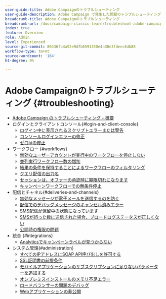 ```yaml
---
user-guide-title: Adobe Campaignのトラブルシューティング
user-guide-description: Adobe Campaign で発生した問題のトラブルシューティングに役立つ情報をご紹介します。
breadcrumb-title: Adobe Campaignのトラブルシューティング
breadcrumb-url: /docs/campaign-classic-learn/troubleshoot-adobe-campaign/overview.html
index: true
feature: Overview
role: Admin
level: Experienced
source-git-commit: 80436fb4a92e9d7b6591350e4a38e3f4eec6db88
workflow-type: tm+mt
source-wordcount: '164'
ht-degree: 9%

---
```



# Adobe Campaignのトラブルシューティング {#troubleshooting}

+ [Adobe Campaign のトラブルシューティング - 概要](/help/troubleshoot-adobe-campaign/overview.md)
+ ログインとクライアントコンソール{#login-and-client-console}
   + [ログイン中に表示されるスクリプトエラーまたは警告](/help/troubleshoot-adobe-campaign/script-error-during-login-errors.md)
   + [コンソールログインエラーの修正](/help/troubleshoot-adobe-campaign/console-login-errors.md)
   + [ゼロIdの修正](/help/troubleshoot-adobe-campaign/fixing-zero-id.md)
+ ワークフロー {#workflows}
   + [無効なユーザーアカウントが実行中のワークフローを停止しない](/help/troubleshoot-adobe-campaign/prevent-disabled-accounts-from-stopping-workflow.md)
   + [並列実行ワークフロー数の増加](/help/troubleshoot-adobe-campaign/increase-parallel-workflows.md)
   + [結果の条件を保持することによるワークフローのフィルタリング](/help/troubleshoot-adobe-campaign/keep-result-workflow.md)
   + [クエリ配信の出力名](/help/troubleshoot-adobe-campaign/query-delivery-output-names.md)
   + [セッションは、オファーの承認時に期限切れになります](/help/troubleshoot-adobe-campaign/session-expired-approving-offer.md)
   + [キャンペーンワークフローでの無条件停止](/help/troubleshoot-adobe-campaign/unconditional-stop-workflow.md)
+ 配信とチャネル{#deliveries-and-channels}
   + [無効なメッセージが電子メールを送信するのを防ぐ](/help/troubleshoot-adobe-campaign/disabled-messages-sending-emails.md)
   + [配信でのデバッグメッセージのキャンセル済みエラー](/help/troubleshoot-adobe-campaign/message-cancelled-error.md)
   + [SMS配信が保留中の状態になっています](/help/troubleshoot-adobe-campaign/resolve-pending-state-sms-delivery.md)
   + [SMSが誤った数に送信された場合、ブロードログステータスが正しくない](/help/troubleshoot-adobe-campaign/sms-broad-log.md)
   + [公開時の権限の問題](/help/troubleshoot-adobe-campaign/publishing-permissions-issues.md)
+ 統合 {#integrations}
   + [Analyticsでキャンペーンラベルが見つからない](/help/troubleshoot-adobe-campaign/missing-campaign-label.md)
+ システム管理{#administration}
   + [すべてのIPアドレスにSOAP API呼び出しを許可する](/help/troubleshoot-adobe-campaign/allow-all-ip-address-to-make-soap-calls.md)
   + [SSL証明書の前提条件](/help/troubleshoot-adobe-campaign/ssl-pre-requisites.md)
   + [モバイルアプリケーションのサブスクリプションに足りないパラメーターを追加する](/help/troubleshoot-adobe-campaign/missing-parameters-app-subscription.md)
   + [オンプレミスインストールのメモリ不足エラー](/help/troubleshoot-adobe-campaign/troubleshooting-memory-issues.md)
   + [ロードバランサーの問題のデバッグ](/help/troubleshoot-adobe-campaign/load-balancer-issues.md)
   + [Webアプリケーションの非公開](/help/troubleshoot-adobe-campaign/unpublish-web-application.md)